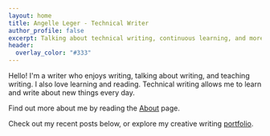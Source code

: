 ```yaml
---
layout: home
title: Angelle Leger - Technical Writer
author_profile: false
excerpt: Talking about technical writing, continuous learning, and more
header:
  overlay_color: "#333"
---
```


Hello! I'm a writer who enjoys writing, talking about writing, and teaching writing. I also love learning and reading. Technical writing allows me to learn and write about new things every day.

Find out more about me by reading the [About](about) page.

Check out my recent posts below, or explore my creative writing [portfolio](portfolio).

